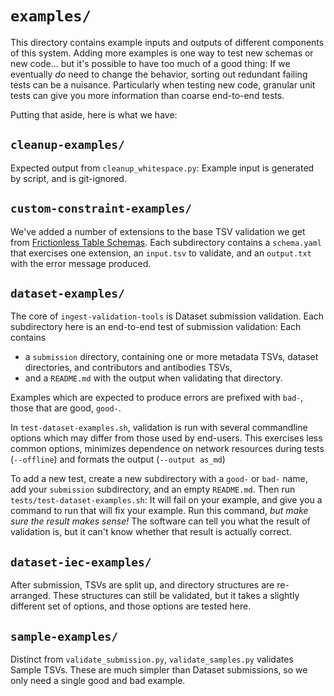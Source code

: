 # `examples/`

This directory contains example inputs and outputs of different components of this system.
Adding more examples is one way to test new schemas or new code...
but it's possible to have too much of a good thing:
If we eventually _do_ need to change the behavior,
sorting out redundant failing tests can be a nuisance.
Particularly when testing new code, granular unit tests can give you more information than coarse end-to-end tests.

Putting that aside, here is what we have:

## `cleanup-examples/`

Expected output from `cleanup_whitespace.py`: Example input is generated by script, and is git-ignored.

## `custom-constraint-examples/`

We've added a number of extensions to the base TSV validation we get from
[Frictionless Table Schemas](https://specs.frictionlessdata.io/table-schema/).
Each subdirectory contains a `schema.yaml` that exercises one extension,
an `input.tsv` to validate, and an `output.txt` with the error message produced.

## `dataset-examples/`

The core of `ingest-validation-tools` is Dataset submission validation.
Each subdirectory here is an end-to-end test of submission validation: Each contains
- a `submission` directory, containing one or more metadata TSVs, dataset directories, and contributors and antibodies TSVs,
- and a `README.md` with the output when validating that directory.

Examples which are expected to produce errors are prefixed with `bad-`, those that are good, `good-`.

In `test-dataset-examples.sh`, validation is run with several commandline options which may differ
from those used by end-users. This exercises less common options,
minimizes dependence on network resources during tests (`--offline`) and formats the output (`--output as_md`)

To add a new test, create a new subdirectory with a `good-` or `bad-` name, add your `submission` subdirectory,
and an empty `README.md`. Then run `tests/test-dataset-examples.sh`: It will fail on your example,
and give you a command to run that will fix your example. Run this command, _but make sure the result makes sense!_
The software can tell you what the result of validation is, but it can't know whether that result is actually correct.

## `dataset-iec-examples/`

After submission, TSVs are split up, and directory structures are re-arranged.
These structures can still be validated, but it takes a slightly different set of options,
and those options are tested here. 

## `sample-examples/`

Distinct from `validate_submission.py`, `validate_samples.py` validates Sample TSVs.
These are much simpler than Dataset submissions, so we only need a single good and bad example.
